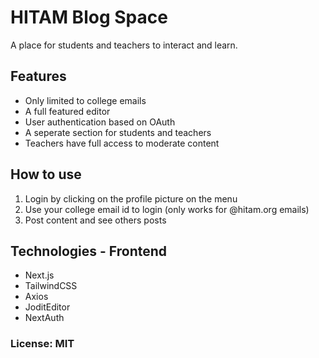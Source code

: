 # HITAM Blog Space
A place for students and teachers to interact and learn.

## Features
+ Only limited to college emails
+ A full featured editor
+ User authentication based on OAuth
+ A seperate section for students and teachers
+ Teachers have full access to moderate content

## How to use
1. Login by clicking on the profile picture on the menu
2. Use your college email id to login (only works for @hitam.org emails)
3. Post content and see others posts

## Technologies - Frontend
+ Next.js
+ TailwindCSS
+ Axios
+ JoditEditor
+ NextAuth

### License: MIT
